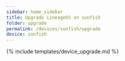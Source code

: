```yaml
---
sidebar: home_sidebar
title: Upgrade LineageOS on sunfish
folder: upgrade
permalink: /devices/sunfish/upgrade
device: sunfish
---
```

{% include templates/device_upgrade.md %} 
